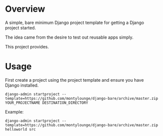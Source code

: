 

# Overview

A simple, bare minimum Django project template for getting a Django project started. 

The idea came from the desire to test out reusable apps simply.

This project provides.


# Usage

First create a project using the project template and ensure you have Django installed.

`django-admin startproject --template=https://github.com/montylounge/django-bare/archive/master.zip YOUR_PROJECTNAME DESTINATION_DIRECTORY`

Example:

`django-admin startproject --template=https://github.com/montylounge/django-bare/archive/master.zip helloworld src`



